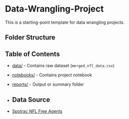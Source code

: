 # Data-Wrangling-Project

This is a starting-point template for data wrangling projects.

## Folder Structure

## Table of Contents

- [data/](./data) - Contains raw dataset (`merged_nfl_data.csv`)
- [notebooks/](./notebooks) - Contains project notebook
- [reports/](./reports) - Output or summary folder

- ## Data Source

- [Spotrac NFL Free Agents](https://www.spotrac.com/nfl/free-agents/team/_/year/)


